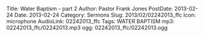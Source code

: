 Title: Water Baptism - part 2
Author: Pastor Frank Jones
PostDate: 2013-02-24
Date: 2013-02-24
Category: Sermons
Slug: 2013/02/02242013_ffc
Icon: microphone
AudioLink: 02242013_ffc
Tags: WATER BAPTISM
mp3: 02242013_ffc/02242013.mp3
ogg: 02242013_ffc/02242013.ogg
